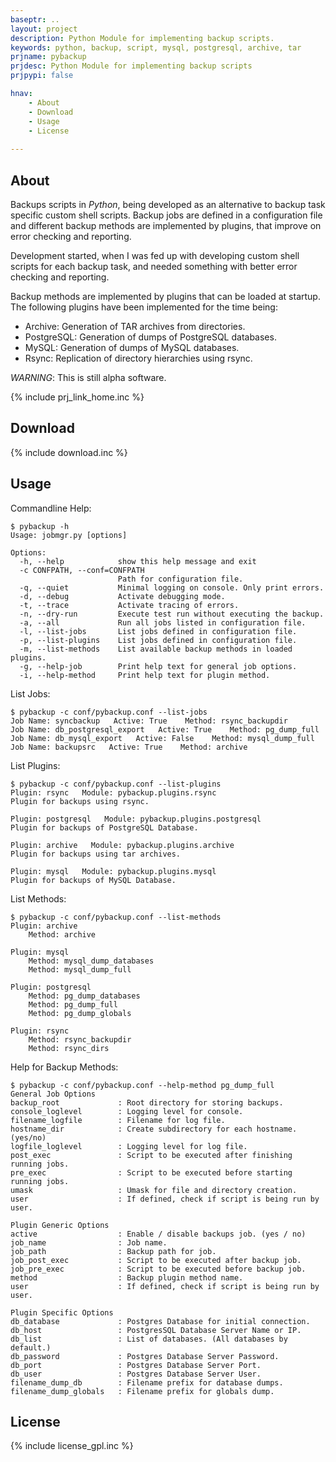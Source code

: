 ```yaml
---
baseptr: ..
layout: project
description: Python Module for implementing backup scripts.
keywords: python, backup, script, mysql, postgresql, archive, tar
prjname: pybackup
prjdesc: Python Module for implementing backup scripts
prjpypi: false

hnav:
    - About
    - Download
    - Usage
    - License
	
---
```



About
-----

Backups scripts in _Python_, being developed as an alternative to backup task 
specific custom shell scripts. Backup jobs are defined in a configuration file 
and different backup methods are implemented by plugins, that improve on error 
checking and reporting.

Development started, when I was fed up with developing custom shell scripts for 
each backup task, and needed something with better error checking and reporting.

Backup methods are implemented by plugins that can be loaded at startup. The 
following plugins have been implemented for the time being:
* Archive: Generation of TAR archives from directories.
* PostgreSQL: Generation of dumps of PostgreSQL databases.
* MySQL: Generation of dumps of MySQL databases.
* Rsync: Replication of directory hierarchies using rsync.

*WARNING*: This is still alpha software.

{% include prj_link_home.inc %}


Download
--------

{% include download.inc %}



Usage
-----

Commandline Help:

	$ pybackup -h
	Usage: jobmgr.py [options]
	
	Options:
	  -h, --help            show this help message and exit
	  -c CONFPATH, --conf=CONFPATH
	                        Path for configuration file.
	  -q, --quiet           Minimal logging on console. Only print errors.
	  -d, --debug           Activate debugging mode.
	  -t, --trace           Activate tracing of errors.
	  -n, --dry-run         Execute test run without executing the backup.
	  -a, --all             Run all jobs listed in configuration file.
	  -l, --list-jobs       List jobs defined in configuration file.
	  -p, --list-plugins    List jobs defined in configuration file.
	  -m, --list-methods    List available backup methods in loaded plugins.
	  -g, --help-job        Print help text for general job options.
	  -i, --help-method     Print help text for plugin method.
	  

List Jobs:

	$ pybackup -c conf/pybackup.conf --list-jobs
	Job Name: syncbackup   Active: True    Method: rsync_backupdir
	Job Name: db_postgresql_export   Active: True    Method: pg_dump_full
	Job Name: db_mysql_export   Active: False    Method: mysql_dump_full
	Job Name: backupsrc   Active: True    Method: archive
	
	
List Plugins:

	$ pybackup -c conf/pybackup.conf --list-plugins
	Plugin: rsync   Module: pybackup.plugins.rsync
	Plugin for backups using rsync.
	
	Plugin: postgresql   Module: pybackup.plugins.postgresql
	Plugin for backups of PostgreSQL Database.
	
	Plugin: archive   Module: pybackup.plugins.archive
	Plugin for backups using tar archives.
	
	Plugin: mysql   Module: pybackup.plugins.mysql
	Plugin for backups of MySQL Database.


List Methods:

	$ pybackup -c conf/pybackup.conf --list-methods
	Plugin: archive
	    Method: archive
	
	Plugin: mysql
	    Method: mysql_dump_databases
	    Method: mysql_dump_full
	
	Plugin: postgresql
	    Method: pg_dump_databases
	    Method: pg_dump_full
	    Method: pg_dump_globals
	
	Plugin: rsync
	    Method: rsync_backupdir
	    Method: rsync_dirs


Help for Backup Methods:

	$ pybackup -c conf/pybackup.conf --help-method pg_dump_full
	General Job Options
	backup_root             : Root directory for storing backups.
	console_loglevel        : Logging level for console.
	filename_logfile        : Filename for log file.
	hostname_dir            : Create subdirectory for each hostname. (yes/no)
	logfile_loglevel        : Logging level for log file.
	post_exec               : Script to be executed after finishing running jobs.
	pre_exec                : Script to be executed before starting running jobs.
	umask                   : Umask for file and directory creation.
	user                    : If defined, check if script is being run by user.
	
	Plugin Generic Options
	active                  : Enable / disable backups job. (yes / no)
	job_name                : Job name.
	job_path                : Backup path for job.
	job_post_exec           : Script to be executed after backup job.
	job_pre_exec            : Script to be executed before backup job.
	method                  : Backup plugin method name.
	user                    : If defined, check if script is being run by user.
	
	Plugin Specific Options
	db_database             : Postgres Database for initial connection.
	db_host                 : PostgresSQL Database Server Name or IP.
	db_list                 : List of databases. (All databases by default.)
	db_password             : Postgres Database Server Password.
	db_port                 : Postgres Database Server Port.
	db_user                 : Postgres Database Server User.
	filename_dump_db        : Filename prefix for database dumps.
	filename_dump_globals   : Filename prefix for globals dump.


License
-------

{% include license_gpl.inc %}

